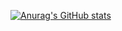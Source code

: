 [![Anurag's GitHub stats](https://github-readme-stats.vercel.app/api?username=VagTsop)](https://github.com/VagTsop/github-readme-stats)



<script src="https://unpkg.com/@codersrank/summary@x.x.x/codersrank-summary.min.js"></script>

<codersrank-summary username="VagTsop"></codersrank-summary>

